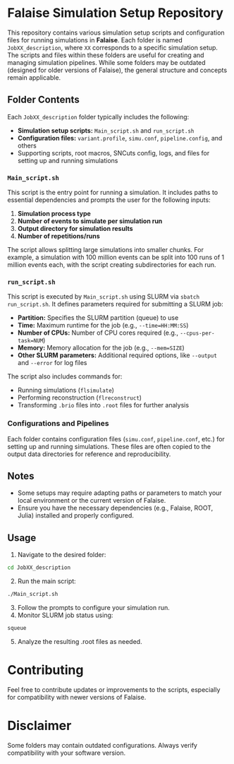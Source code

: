 # Falaise Simulation Setup Repository

This repository contains various simulation setup scripts and configuration files for running simulations in **Falaise**. Each folder is named `JobXX_description`, where `XX` corresponds to a specific simulation setup. The scripts and files within these folders are useful for creating and managing simulation pipelines. While some folders may be outdated (designed for older versions of Falaise), the general structure and concepts remain applicable.

## Folder Contents

Each `JobXX_description` folder typically includes the following:

- **Simulation setup scripts:** `Main_script.sh` and `run_script.sh`
- **Configuration files:** `variant.profile`, `simu.conf`, `pipeline.config`, and others
- Supporting scripts, root macros, SNCuts config, logs, and files for setting up and running simulations

### `Main_script.sh`

This script is the entry point for running a simulation. It includes paths to essential dependencies and prompts the user for the following inputs:

1. **Simulation process type**
2. **Number of events to simulate per simulation run**
3. **Output directory for simulation results**
4. **Number of repetitions/runs**

The script allows splitting large simulations into smaller chunks. For example, a simulation with 100 million events can be split into 100 runs of 1 million events each, with the script creating subdirectories for each run.

### `run_script.sh`

This script is executed by `Main_script.sh` using SLURM via `sbatch run_script.sh`. It defines parameters required for submitting a SLURM job:

- **Partition:** Specifies the SLURM partition (queue) to use
- **Time:** Maximum runtime for the job (e.g., `--time=HH:MM:SS`)
- **Number of CPUs:** Number of CPU cores required (e.g., `--cpus-per-task=NUM`)
- **Memory:** Memory allocation for the job (e.g., `--mem=SIZE`)
- **Other SLURM parameters:** Additional required options, like `--output` and `--error` for log files

The script also includes commands for:

- Running simulations (`flsimulate`)
- Performing reconstruction (`flreconstruct`)
- Transforming `.brio` files into `.root` files for further analysis

### Configurations and Pipelines

Each folder contains configuration files (`simu.conf`, `pipeline.conf`, etc.) for setting up and running simulations. These files are often copied to the output data directories for reference and reproducibility.

## Notes

- Some setups may require adapting paths or parameters to match your local environment or the current version of Falaise.
- Ensure you have the necessary dependencies (e.g., Falaise, ROOT, Julia) installed and properly configured.

## Usage

1. Navigate to the desired folder:
```bash
cd JobXX_description
```
2. Run the main script:
```bash
./Main_script.sh
``` 
3. Follow the prompts to configure your simulation run.
4. Monitor SLURM job status using:
```bash
squeue
```
5. Analyze the resulting .root files as needed.

# Contributing
Feel free to contribute updates or improvements to the scripts, especially for compatibility with newer versions of Falaise.

# Disclaimer
Some folders may contain outdated configurations. Always verify compatibility with your software version.